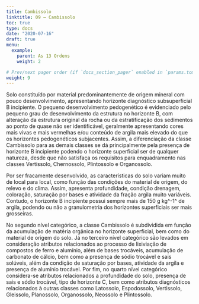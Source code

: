 ```yaml
---
title: Cambissolo
linktitle: 09 – Cambissolo
toc: true
type: docs
date: "2020-07-16"
draft: true
menu:
  example:
    parent: As 13 Ordens
    weight: 2

# Prev/next pager order (if `docs_section_pager` enabled in `params.toml`)
weight: 9
---
```


Solo constituído por material predominantemente de origem mineral com pouco desenvolvimento, apresentando horizonte diagnóstico subsuperficial B incipiente. O pequeno desenvolvimento pedogenético é evidenciado pelo pequeno grau de desenvolvimento da estrutura no horizonte B, com alteração da estrutura original da rocha ou da estratificação dos sedimentos ao ponto de quase não ser identificável, geralmente apresentando cores mais vivas e mais vermelhas e/ou conteúdo de argila mais elevado do que os horizontes pedogenéticos subjacentes. Assim, a diferenciação da classe Cambissolo para as demais classes se dá principalmente pela presença de horizonte B incipiente podendo o horizonte superficial ser de qualquer natureza, desde que não satisfaça os requisitos para enquadramento nas classes Vertissolo, Chernossolo, Plintossolo e Organossolo.

Por ser fracamente desenvolvido, as características do solo variam muito de local para local, como função das condições do material de origem, do relevo e do clima. Assim, apresenta profundidade, condição drenagem, coloração, saturação por bases e atividade da fração argila muito variáveis. Contudo, o horizonte B incipiente possui sempre mais de 150 g kg^-1^ de argila, podendo ou não a granulometria dos horizontes superficiais ser mais grosseiras. 

No segundo nível categórico, a classe Cambissolo é subdividida em função da acumulação de matéria orgânica no horizonte superficial, bem como do material de origem do solo. Já no terceiro nível categórico são levados em consideração atributos relacionados ao processo de lixiviação de compostos de ferro e alumínio, além de bases trocáveis, acumulação de carbonato de cálcio, bem como a presença de sódio trocável e sais solúveis, além da condição de saturação por bases, atividade da argila e presença de alumínio trocável. Por fim, no quarto nível categórico considera-se atributos relacionados a profundidade do solo, presença de sais e sódio trocável, tipo de horizonte C, bem como atributos diagnósticos relacionados à outras classes como Latossolo, Espodossolo, Vertissolo, Gleissolo, Planossolo, Organossolo, Neossolo e Plintossolo.